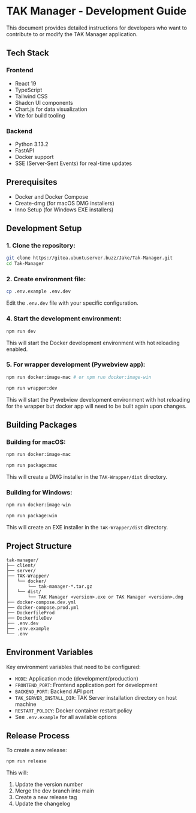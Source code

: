 # TAK Manager - Development Guide

This document provides detailed instructions for developers who want to contribute to or modify the TAK Manager application.

## Tech Stack

### Frontend
- React 19
- TypeScript
- Tailwind CSS
- Shadcn UI components
- Chart.js for data visualization
- Vite for build tooling

### Backend
- Python 3.13.2
- FastAPI
- Docker support
- SSE (Server-Sent Events) for real-time updates

## Prerequisites

- Docker and Docker Compose
- Create-dmg (for macOS DMG installers)
- Inno Setup (for Windows EXE installers)

## Development Setup

### 1. Clone the repository:
```bash
git clone https://gitea.ubuntuserver.buzz/Jake/Tak-Manager.git
cd Tak-Manager
```

### 2. Create environment file:
```bash
cp .env.example .env.dev
```
Edit the `.env.dev` file with your specific configuration.

### 4. Start the development environment:
```bash
npm run dev
```

This will start the Docker development environment with hot reloading enabled.

### 5. For wrapper development (Pywebview app):
```bash
npm run docker:image-mac # or npm run docker:image-win
```

```bash
npm run wrapper:dev
```

This will start the Pywebview development environment with hot reloading for the wrapper but docker app will need to be built again upon changes.
## Building Packages

### Building for macOS:

```bash
npm run docker:image-mac
```

```bash
npm run package:mac
```
This will create a DMG installer in the `TAK-Wrapper/dist` directory.

### Building for Windows:
```bash
npm run docker:image-win
```

```bash
npm run package:win
```
This will create an EXE installer in the `TAK-Wrapper/dist` directory.

## Project Structure

```
tak-manager/
├── client/                         
├── server/                         
├── TAK-Wrapper/           
│   └── docker/                         
│       └── tak-manager-*.tar.gz   
│   └── dist/    
│       └── TAK Manager <version>.exe or TAK Manager <version>.dmg               
├── docker-compose.dev.yml             
├── docker-compose.prod.yml        
├── DockerfileProd                 
├── DockerfileDev                  
├── .env.dev
├── .env.example
└── .env                           
```

## Environment Variables

Key environment variables that need to be configured:

- `MODE`: Application mode (development/production)
- `FRONTEND_PORT`: Frontend application port for development
- `BACKEND_PORT`: Backend API port
- `TAK_SERVER_INSTALL_DIR`: TAK Server installation directory on host machine
- `RESTART_POLICY`: Docker container restart policy
- See `.env.example` for all available options

## Release Process

To create a new release:

```bash
npm run release
```

This will:
1. Update the version number
2. Merge the dev branch into main
3. Create a new release tag
4. Update the changelog